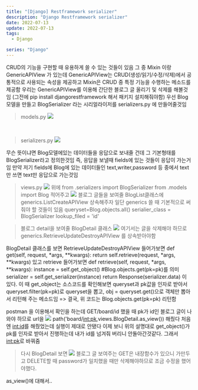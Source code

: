 ```yaml
---
title: "[Django] Restframework serializer"
description: "Django Restframework serializer"
date: 2022-07-13
update: 2022-07-13
tags:
  - Django

series: "Django"
---
```


CRUD의 기능을 구현할 때 유용하게 쓸 수 있는 것들이 있음
그 중 Mixin 이랑 GenericAPIView 가 있는데
GenericAPIView는 CRUD(생성/읽기/수정/삭제)에서 공통적으로 사용되는 속성을 제공하고 
Mixin은 CRUD 중 특정 기능을 수행하는 메소드를 제공함
우리는 GenericAPIView를 이용해 간단한 블로그 글 올리기 및 삭제를 해볼것임
(그전에 pip install djangorestframework 해서 패키지 설치해줘야함)
우선 Blog 모델을 만들고 BlogSerializer 라는 시리얼라이저를 serializers.py 에 만들어줄것임
>models.py
![](https://velog.velcdn.com/images/97gkswn/post/b8dab921-fde7-461b-b8af-8825bae69923/image.png)

<br/>

>serializers.py
![](https://velog.velcdn.com/images/97gkswn/post/35d56be7-58d7-4070-8817-2de8432d1f16/image.png)


무슨 뜻이냐면 Blog모델에있는 데이터들을 응답으로 보내줄 건데 그 기본형태를 BlogSerializer라고 정의한것임
즉, 응답을 보낼때 fields에 있는 것들이 응답이 가는거임
만약 저기 fields에 Blog에 있는 데이터들인 text,writer,password 등 중에서 text만 쓰면 text만 응답으로 가는것임


>views.py
![](https://velog.velcdn.com/images/97gkswn/post/64156d34-570b-4e3b-ad54-1b88ce8ea3c6/image.png)
위에 
from .serializers import BlogSerializer
from .models import Blog 적어주고
![](https://velog.velcdn.com/images/97gkswn/post/eab55e51-f94c-476f-8b13-566cb1eba3a1/image.png)
블로그 글들을 보여줄 BlogList클래스에 generics.ListCreateAPIView 상속해주자
일단 generics 쓸 때 기본적으로 써줘야 할 것들이 있음
queryset=Blog.objects.all()
serialier_class = BlogSerializer
lookup_filed = 'id' 

> 블로그 detail을 보여줄 BlogDetail 클래스
![](https://velog.velcdn.com/images/97gkswn/post/335f2bf4-ed0a-4f3d-91eb-e591a1c8888f/image.png)
여기서는 글을 삭제해야 하므로 
generics.RetrieveUpdateDestroyAPIView 를 상속받아야함

 BlogDetail 클래스를 보면 
RetrieveUpdateDestroyAPIView 들어가보면 
     def get(self, request, *args, **kwargs):
        return self.retrieve(request, *args, **kwargs) 있고
    retrieve 들어가보면 
    def retrieve(self, request, *args, **kwargs):
        instance = self.get_object()  #Blog.objects.get(pk=pk)를 의미
        serializer = self.get_serializer(instance)
        return Response(serializer.data) 이 있다.
    이 때 get_object는 소스코드를 확인해보면 queryset과 pk값을 인자로 받아서
        queryset.filter(pk=pk)로 queryset을 뽑고,
    obj = queryset.get()으로 객체만 뽑아서 리턴해 주는 메소드임
    => 결국, 위 코드는 Blog.objects.get(pk=pk) 리턴함

postman 을 이용해서 확인을 하는데
GET/board/id 했을 때 pk가 id인 블로그 글이 나와야 하므로 url을 
![](https://velog.velcdn.com/images/97gkswn/post/92370f31-12b1-4066-ad81-02768e835fa9/image.png)
path('board/<int:pk>,views.BlogDetail.as_view()) 해줬다
처음엔 <int:id>를 해줬었는데 실행이 제대로 안됐다
이제 보니 위의 설명대로 get_object()가 pk를 인자로 받아서 진행하는데 내가 id를 넘겨줘 버리니 안돌아간것같다. 그래서 <int:pk>로 바꿔줌

>다시 BlogDetail 보면
![](https://velog.velcdn.com/images/97gkswn/post/335f2bf4-ed0a-4f3d-91eb-e591a1c8888f/image.png)
블로그 글 보여주는 GET은 내장함수가 있으니 가만두고
DELETE할 때 password가 일치했을 때만 삭제해야하므로
조금 수정을 했어야했다.

as_view()에 대해서..


